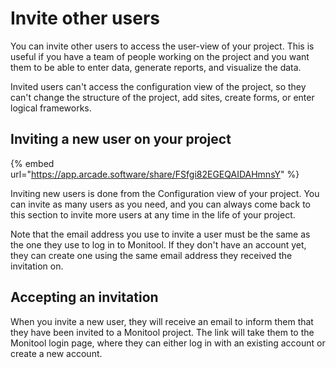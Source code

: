 # Invite other users

You can invite other users to access the user-view of your project. This is useful if you have a team of people working on the project and you want them to be able to enter data, generate reports, and visualize the data.

Invited users can't access the configuration view of the project, so they can't change the structure of the project, add sites, create forms, or enter logical frameworks.

## Inviting a new user on your project

{% embed url="https://app.arcade.software/share/FSfgi82EGEQAIDAHmnsY" %}

Inviting new users is done from the Configuration view of your project. You can invite as many users as you need, and you can always come back to this section to invite more users at any time in the life of your project.

Note that the email address you use to invite a user must be the same as the one they use to log in to Monitool. If they don't have an account yet, they can create one using the same email address they received the invitation on.

## Accepting an invitation

When you invite a new user, they will receive an email to inform them that they have been invited to a Monitool project. The link will take them to the Monitool login page, where they can either log in with an existing account or create a new account.
